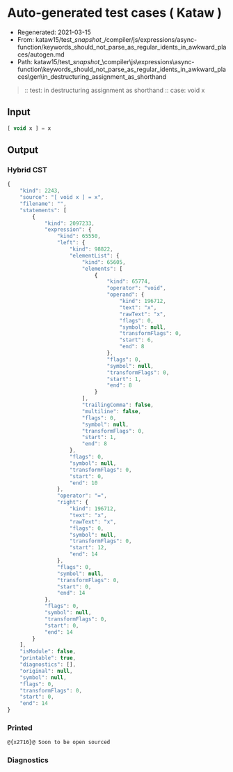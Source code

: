 # Auto-generated test cases ( Kataw )
- Regenerated: 2021-03-15
- From: kataw15/test\__snapshot__/compiler/js/expressions/async-function/keywords_should_not_parse_as_regular_idents_in_awkward_places/autogen.md
- Path: kataw15/test\__snapshot__\compiler\js\expressions\async-function\keywords_should_not_parse_as_regular_idents_in_awkward_places\gen\in_destructuring_assignment_as_shorthand
> :: test: in destructuring assignment as shorthand
> :: case: void x
## Input

`````js
[ void x ] = x
`````

## Output

### Hybrid CST

```javascript
{
    "kind": 2243,
    "source": "[ void x ] = x",
    "filename": "",
    "statements": [
        {
            "kind": 2097233,
            "expression": {
                "kind": 65550,
                "left": {
                    "kind": 98822,
                    "elementList": {
                        "kind": 65605,
                        "elements": [
                            {
                                "kind": 65774,
                                "operator": "void",
                                "operand": {
                                    "kind": 196712,
                                    "text": "x",
                                    "rawText": "x",
                                    "flags": 0,
                                    "symbol": null,
                                    "transformFlags": 0,
                                    "start": 6,
                                    "end": 8
                                },
                                "flags": 0,
                                "symbol": null,
                                "transformFlags": 0,
                                "start": 1,
                                "end": 8
                            }
                        ],
                        "trailingComma": false,
                        "multiline": false,
                        "flags": 0,
                        "symbol": null,
                        "transformFlags": 0,
                        "start": 1,
                        "end": 8
                    },
                    "flags": 0,
                    "symbol": null,
                    "transformFlags": 0,
                    "start": 0,
                    "end": 10
                },
                "operator": "=",
                "right": {
                    "kind": 196712,
                    "text": "x",
                    "rawText": "x",
                    "flags": 0,
                    "symbol": null,
                    "transformFlags": 0,
                    "start": 12,
                    "end": 14
                },
                "flags": 0,
                "symbol": null,
                "transformFlags": 0,
                "start": 0,
                "end": 14
            },
            "flags": 0,
            "symbol": null,
            "transformFlags": 0,
            "start": 0,
            "end": 14
        }
    ],
    "isModule": false,
    "printable": true,
    "diagnostics": [],
    "original": null,
    "symbol": null,
    "flags": 0,
    "transformFlags": 0,
    "start": 0,
    "end": 14
}
```

### Printed

```javascript
@{x2716}@ Soon to be open sourced
```

### Diagnostics

```javascript

```

